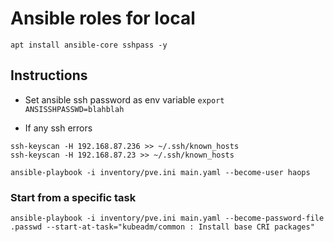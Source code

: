 # Ansible roles for local

`apt install ansible-core sshpass -y`

## Instructions

* Set ansible ssh password as env variable
`export ANSISSHPASSWD=blahblah`

* If any ssh errors

```(shell)
ssh-keyscan -H 192.168.87.236 >> ~/.ssh/known_hosts
ssh-keyscan -H 192.168.87.23 >> ~/.ssh/known_hosts
```

```(shell)
ansible-playbook -i inventory/pve.ini main.yaml --become-user haops
```

### Start from a specific task

```(shell)
ansible-playbook -i inventory/pve.ini main.yaml --become-password-file .passwd --start-at-task="kubeadm/common : Install base CRI packages"
```